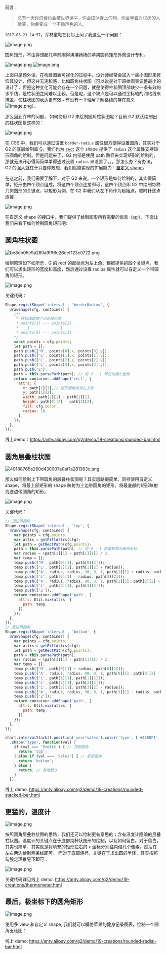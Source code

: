 <!--
index: 6
title: 玩玩 G2 系列之圆角矩形
-->

前言：

> 总有一天你的棱角会被世界磨平，你会拔掉身上的刺，你会学着对讨厌的人微笑，你会变成一个不动声色的人。

`2017-03-21 14:57`，乔林童鞋在钉钉上问了我这么一个问题：

![image.png](http://alipay-rmsdeploy-image.cn-hangzhou.alipay.aliyun-inc.com/skylark/attach/7819/f4821c1a917c0c49/image.png) 

圆角矩形，不由得想起几年前闹得沸沸扬扬的苹果圆角矩形外观设计专利。

![image.png](http://alipay-rmsdeploy-image.cn-hangzhou.alipay.aliyun-inc.com/skylark/attach/7819/a93621a070593053/image.png) ![image.png](http://alipay-rmsdeploy-image.cn-hangzhou.alipay.aliyun-inc.com/skylark/attach/7819/7b8513195502928d/image.png) 

上面只是题外话。在构建图表可视化的过程中，设计师经常会加入一些小图形来修饰其设计，但这并无违和感，比如圆角柱状图（可以说是对于原始图表调整最小的设计了，但是这种变化可能会存在一个问题，就是使得柱状图顶部缺少一条有效的水平线，是柱状图之间难以比较，但是呢，这个缺点是可以通过坐标轴的网格线来掩盖，使柱状图的表达更有效~ 有没有一下理解了网格线的存在意义![image.png](http://alipay-rmsdeploy-image.cn-hangzhou.alipay.aliyun-inc.com/skylark/attach/7819/22da42d3e934e135/image.png)）。

那么回到乔林的问题， 如何使用 G2 来绘制圆角柱状图呢？目前 G2 默认绘制出的柱状图是这样的：

![image.png](http://alipay-rmsdeploy-image.cn-hangzhou.alipay.aliyun-inc.com/skylark/attach/7819/d75c9465c4d62024/image.png) 

在 CSS 中，我们可以通过设置 `border-radius` 属性很方便得设置圆角，其实对于 G2 的底层绘制库 [G](https://antv.alipay.com/g2/api/canvas.html)，我们也为 [`rect`](https://antv.alipay.com/g2/api/canvas.html#矩形——rect) 这个 shape 提供了 `radius` 这个属性支持矩形圆角的绘制。但是问题来了，G2 内部是使用 path 路径来实现矩形的绘制的，那就无法开心得简简单单得通过设置 `radius` 来设置了。。。那怎么办？有办法， G2 的强大就在于只要你敢想，我们就能实现的扩展能力：[自定义 shape](https://antv.alipay.com/g2/doc/tutorial/advance/custom-shape.html)。

在这之前，我们需要了解下，对于 G2 来说，一个矩形是如何绘制的，其实很简单，矩形由四个顶点组成，将这四个顶点连接即可，这四个顶点即 G2 中绘制每种几何图形的关键点，以矩形为例，在 G2 中我们从左下角作为起始点，顺时针逐点连接：

![image.png](http://alipay-rmsdeploy-image.cn-hangzhou.alipay.aliyun-inc.com/skylark/attach/7819/d86e1c047a40134c/image.png) 

在自定义 shape 的接口中，我们提供了绘制图形所有需要的信息（[api](https://antv.alipay.com/g2/api/shape.html)），下面让我们来看下如何绘制圆角矩形吧:

## 圆角柱状图

![be8cb05e9a280a9f96e26eef123c0722.png](https://private-alipayobjects.alipay.com/alipay-rmsdeploy-image/skylark/attach/7819/be8cb05e9a280a9f96e26eef123c0722.png) 

绘制原理如下如所示，G 的 rect 的起始点为左上角，根据提供的四个关键点，我们可以求出矩形的宽度和高度，然后通过设置 radius 属性就可以自定义一个带圆角的矩形。

![image.png](http://alipay-rmsdeploy-image.cn-hangzhou.alipay.aliyun-inc.com/skylark/attach/7819/3d70a10239d0371e/image.png) 

关键代码：

```js
Shape.registShape('interval', 'borderRadius', {
  drawShape(cfg, container) {
    /**
     * 柱状图由四个点连线而成
     * points[1] --- points[2]
     *    |              |
     * points[0] --- points[3]
    */
    const points = cfg.points;
    let path = [];
    path.push(['M', points[0].x, points[0].y]);
    path.push(['L', points[1].x, points[1].y]);
    path.push(['L', points[2].x, points[2].y]);
    path.push(['L', points[3].x, points[3].y]);
    path.push('Z');
    path = this.parsePath(path); // 将 0 - 1 转化为画布坐标
    return container.addShape('rect', {
      attrs: {
        x: path[1][1],// 矩形起始点为左上角
        y: path[1][2], 
        width: path[2][1] - path[1][1],
        height: path[0][2] - path[1][2],
        fill: cfg.color,
        radius: 10,
      },
    });
  },
});
```
线上demo：https://antv.alipay.com/g2/demo/19-creations/rounded-bar.html

## 圆角层叠柱状图

![49188765e260d430007a0af1a281363c.png](https://private-alipayobjects.alipay.com/alipay-rmsdeploy-image/skylark/attach/7819/49188765e260d430007a0af1a281363c.png) 

那么如何绘制上下带圆角的层叠柱状图呢？其实思路很简单，同样使用自定义 shape，将最上部矩形的 shape 映射为上边带圆角的矩形，将最底部的矩形映射为底边带圆角的矩形。

![image.png](http://alipay-rmsdeploy-image.cn-hangzhou.alipay.aliyun-inc.com/skylark/attach/7819/e9e4610fb493ef12/image.png) 

关键代码：

```js
// 顶边带圆角
Shape.registShape('interval', 'top', {
  drawShape(cfg, container) {
    var points = cfg.points;
    var attrs = getFillAttrs(cfg);
    let path = getRectPath(cfg.points);
    path = this.parsePath(path); // 将 0 - 1 的值转换为画布坐标
    var radius = (path[2][1] - path[1][1]) / 2;
    var temp = [];
    temp.push(['M', path[0][1], path[0][2]]);
    temp.push(['L', path[1][1], path[1][2] + radius]);
    temp.push(['A', radius, radius, 90, 0, 1, path[1][1] + radius, path[1][2]]);
    temp.push(['L', path[2][1] - radius, path[2][2]]);
    temp.push(['A', radius, radius, 90, 0, 1, path[2][1], path[2][2] + radius]);
    temp.push(['L', path[3][1], path[3][2]]);
    temp.push(['Z']);
    return container.addShape('path', {
      attrs: Util.mix(attrs, {
        path: temp,
      }),
    });
  },
});
// 底边带圆角
Shape.registShape('interval', 'bottom', {
  drawShape(cfg, container) {
    var points = cfg.points;
    var attrs = getFillAttrs(cfg);
    let path = getRectPath(cfg.points);
    path = this.parsePath(path);
    var radius = (path[2][1] - path[1][1]) / 2;
    var temp = [];
    temp.push(['M', path[0][1] + radius, path[0][2]]);
    temp.push(['A', radius, radius, 90, 0, 1, path[0][1], path[0][2] - radius]);
    temp.push(['L', path[1][1], path[1][2]]);
    temp.push(['L', path[2][1], path[2][2]]);
    temp.push(['L', path[3][1], path[3][2] - radius]);
    temp.push(['A', radius, radius, 90, 0, 1, path[3][1] - radius, path[3][2]]);
    temp.push(['Z']);
    return container.addShape('path', {
      attrs: Util.mix(attrs, {
        path: temp,
      }),
    });
  },
});

chart.intervalStack().position('year*sales').color('type', ['#468DF1', '#CD5744', '#EDB430']).size(35)
  .shape('type', function(val) {
    if (val === 'Profit') { // 顶部圆角
      return 'top';
    } else if (val === 'Sales') { // 底部圆角
      return 'bottom';
    } else {
      return; // 其他默认
    }
  });
```

线上 demo: https://antv.alipay.com/g2/demo/19-creations/rounded-stacked-bar.html

## 更猛的，温度计

![image.png](http://alipay-rmsdeploy-image.cn-hangzhou.alipay.aliyun-inc.com/skylark/attach/7819/b6c2690c829d2a58/image.png) 

按照圆角层叠柱状图的思路，我们还可以绘制更有意思的：含有温度计隐喻的层叠柱状图。温度计的关键点在于底部烧杯状图形的绘制，以及如何留白。对于留白，其实也简单，其实就是将填充的矩形左右的 x 坐标分别往内缩几个像素，然后在左右两边绘制两条线即可。
而对于底部烧杯，关键在于求出圆的半径，其实按照勾股定理推导下即可：

![image.png](http://alipay-rmsdeploy-image.cn-hangzhou.alipay.aliyun-inc.com/skylark/attach/7819/f5113301e854ae67/image.png) 

关键代码详见线上 demo: https://antv.alipay.com/g2/demo/19-creations/thermometer.html

## 最后，极坐标下的圆角矩形

![image.png](http://alipay-rmsdeploy-image.cn-hangzhou.alipay.aliyun-inc.com/skylark/attach/7819/1bf5ba31369e22e5/image.png) 

使用多 view 和自定义 shape, 我们就可以模仿苹果的健身记录图表，绘制一个圆角玉珏图：

线上 demo: https://antv.alipay.com/g2/demo/19-creations/rounded-radial-bar.html

